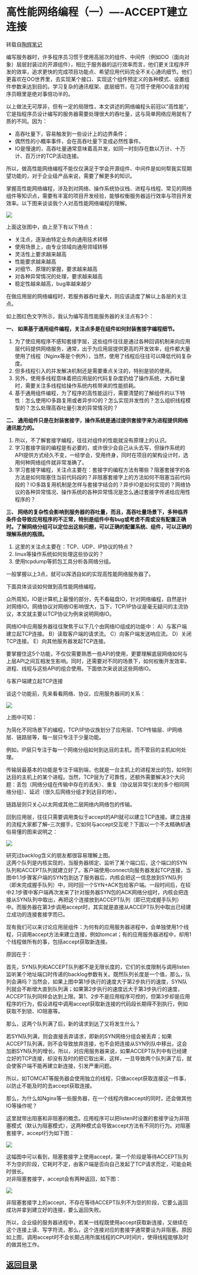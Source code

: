 # 高性能网络编程（一）—-ACCEPT建立连接

转载自[陶辉笔记](http://taohui.pub/?p=67)  

编写服务器时，许多程序员习惯于使用高层次的组件、中间件（例如OO（面向对象）层层封装过的开源组件），相比于服务器的运行效率而言，他们更关注程序开发的效率，追求更快的完成项目功能点、希望应用代码完全不关心通讯细节。他们更喜欢在OO世界里，去实现某个接口、实现这个组件预定义的各种模式、设置组件参数来达到目的。学习复杂的通讯框架、底层细节，在习惯于使用OO语言的程序员眼里是绝对事倍功半的。  

以上做法无可厚非，但有一定的局限性，本文讲述的网络编程头前冠以“高性能”，它是指程序员设计编写的服务器需要处理很大的吞吐量，这与简单网络应用就有了质的不同。因为：  
* 高吞吐量下，容易触发到一些设计上的边界条件；  
* 偶然性的小概率事件，会在高吞吐量下变成必然性事件。  
* IO是慢速的，高吞吐量通常意味着高并发，如同一时刻存在数以万计、十万计、百万计的TCP活动连接。  

所以，做高性能网络编程不能仅仅满足于学会开源组件、中间件是如何帮我实现期望功能的，对于企业级产品来说，需要了解更多的知识。  

掌握高性能网络编程，涉及到对网络、操作系统协议栈、进程与线程、常见的网络组件等知识点，需要有丰富的项目开发经验，能够权衡服务器运行效率与项目开发效率。以下图来谈谈我个人对高性能网络编程的理解。  

![](https://github.com/MulticsYin/MulticsDevOps/blob/master/picture/netP01.jpg)

上面这张图中，由上至下有以下特点：  
* 关注点，逐渐由特定业务向通用技术转移
* 使用场景上，由专业领域向通用领域转移
* 灵活性上要求越来越高
* 性能要求越来越高
* 对细节、原理的掌握，要求越来越高
* 对各种异常情况的处理，要求越来越高
* 稳定性越来越高，bug率越来越少  

在做应用层的网络编程时，若服务器吞吐量大，则应该适度了解以上各层的关注点。  

如上图红色文字所示，我认为编写高性能服务器的关注点有3个：  

__一、 如果基于通用组件编程，关注点多是在组件如何封装套接字编程细节。__  
1. 为了使应用程序不感知套接字层，这些组件往往是通过各种回调机制来向应用层代码提供网络服务，通常，出于为应用层提供更高的开发效率，组件都大量使用了线程（Nginx等是个例外），当然，使用了线程后往往可以降低代码复杂度。  
2. 但多线程引入的并发解决机制还是需要重点关注的，特别是锁的使用。  
3. 另外，使用多线程意味着把应用层的代码复杂度扔给了操作系统，大吞吐量时，需要关注多线程给操作系统内核带来的性能损耗。  
4. 基于通用组件编程，为了程序的高性能运行，需要清楚的了解组件的以下特性：怎么使用IO多路复用或者异步IO的？怎么实现并发性的？怎么组织线程模型的？怎么处理高吞吐量引发的异常情况的？  

__二、 通用组件只是在封装套接字，操作系统是通过提供套接字来为进程提供网络通讯能力的。__  
1. 所以，不了解套接字编程，往往对组件的性能就没有原理上的认识。  
2. 学习套接字层的编程是有必要的，或许很少会自己从头去写，但操作系统的API提供方式经久不变，一经学会，受用终身，同时在项目的架构设计时，选用何种网络组件就非常准确了。  
3. 学习套接字编程，关注点主要在：套接字的编程方法有哪些？阻塞套接字的各方法是如何阻塞住当前代码段的？非阻塞套接字上的方法如何不阻塞当前代码段的？IO多路复用机制是怎样与套接字结合的？异步IO是如何实现的？网络协议的各种异常情况、操作系统的各种异常情况是怎么通过套接字传递给应用性程序的？  

__三、 网络的复杂性会影响到服务器的吞吐量，而且，高吞吐量场景下，多种临界条件会导致应用程序的不正常，特别是组件中有bug或考虑不周或没有配置正确时。了解网络分组可以定位出这些问题，可以正确的配置系统、组件，可以正确的理解系统的瓶颈。__  
1. 这里的关注点主要在：TCP、UDP、IP协议的特点？  
2. linux等操作系统如何处理这些协议的？  
3. 使用tcpdump等抓包工具分析各网络分组。  

一般掌握以上3点，就可以挥洒自如的实现高性能网络服务器了。  

下面具体谈谈如何做到高性能网络编程。  

众所周知，IO是计算机上最慢的部分，先不看磁盘IO，针对网络编程，自然是针对网络IO。网络协议对网络IO影响很大，当下，TCP/IP协议是毫无疑问的主流协议，本文就主要以TCP协议为例来说明网络IO。  

网络IO中应用服务器往往聚焦于以下几个由网络IO组成的功能中：
  A）与客户端建立起TCP连接。
  B）读取客户端的请求流。
  C）向客户端发送响应流。
  D）关闭TCP连接。
  E）向其他服务器发起TCP连接。  
  
要掌握住这5个功能，不仅仅需要熟悉一些API的使用，更要理解底层网络如何与上层API之间互相发生影响。同时，还需要对不同的场景下，如何权衡开发效率、进程、线程与这些API的组合使用。下面依次来说说这些网络IO。  

与客户端建立起TCP连接  

谈这个功能前，先来看看网络、协议、应用服务器间的关系：  

![](https://github.com/MulticsYin/MulticsDevOps/blob/master/picture/netP02.jpg)

上图中可知：  

为简化不同场景下的编程，TCP/IP协议族划分了应用层、TCP传输层、IP网络层、链路层等，每一层只专注于少量功能。  

例如，IP层只专注于每一个网络分组如何到达目的主机，而不管目的主机如何处理。  

传输层最基本的功能是专注于端到端，也就是一台主机上的进程发出的包，如何到达目的主机上的某个进程。当然，TCP层为了可靠性，还额外需要解决3个大问题：丢包（网络分组在传输中存在的丢失）、重复（协议层异常引发的多个相同网络分组）、延迟（很久后网络分组才到达目的地）。  

链路层则只关心以太网或其他二层网络内网络包的传输。  

回到应用层，往往只需要调用类似于accept的API就可以建立TCP连接。建立连接的流程大家都了解–三次握手，它如何与accept交互呢？下面以一个不太精确却通俗易懂的图来说明之：  

![](https://github.com/MulticsYin/MulticsDevOps/blob/master/picture/netP03.jpg)  

研究过backlog含义的朋友都很容易理解上图。  
这两个队列是内核实现的，当服务器绑定、监听了某个端口后，这个端口的SYN队列和ACCEPT队列就建立好了。客户端使用connect向服务器发起TCP连接，当图中1.1步骤客户端的SYN包到达了服务器后，内核会把这一信息放到SYN队列（即未完成握手队列）中，同时回一个SYN+ACK包给客户端。一段时间后，在较中2.1步骤中客户端再次发来了针对服务器SYN包的ACK网络分组时，内核会把连接从SYN队列中取出，再把这个连接放到ACCEPT队列（即已完成握手队列）中。而服务器在第3步调用accept时，其实就是直接从ACCEPT队列中取出已经建立成功的连接套接字而已。  

现有我们可以来讨论应用层组件：为何有的应用服务器进程中，会单独使用1个线程，只调用accept方法来建立连接，例如tomcat；有的应用服务器进程中，却用1个线程做所有的事，包括accept获取新连接。  

原因在于：  

首先，SYN队列和ACCEPT队列都不是无限长度的，它们的长度限制与调用listen监听某个地址端口时传递的backlog参数有关。既然队列长度是一个值，那么，队列会满吗？当然会，如果上图中第1步执行的速度大于第2步执行的速度，SYN队列就会不断增大直到队列满；如果第2步执行的速度远大于第3步执行的速度，ACCEPT队列同样会达到上限。第1、2步不是应用程序可控的，但第3步却是应用程序的行为，假设进程中调用accept获取新连接的代码段长期得不到执行，例如获取不到锁、IO阻塞等。  

那么，这两个队列满了后，新的请求到达了又将发生什么？  

若SYN队列满，则会直接丢弃请求，即新的SYN网络分组会被丢弃；如果ACCEPT队列满，则不会导致放弃连接，也不会把连接从SYN列队中移出，这会加剧SYN队列的增长。所以，对应用服务器来说，如果ACCEPT队列中有已经建立好的TCP连接，却没有及时的把它取出来，这样，一旦导致两个队列满了后，就会使客户端不能再建立新连接，引发严重问题。  

所以，如TOMCAT等服务器会使用独立的线程，只做accept获取连接这一件事，以防止不能及时的去accept获取连接。  

那么，为什么如Nginx等一些服务器，在一个线程内做accept的同时，还会做其他IO等操作呢？  

这里就带出阻塞和非阻塞的概念。应用程序可以把listen时设置的套接字设为非阻塞模式（默认为阻塞模式），这两种模式会导致accept方法有不同的行为。对阻塞套接字，accept行为如下图：  

![](https://github.com/MulticsYin/MulticsDevOps/blob/master/picture/netP04.jpg)  

这幅图中可以看到，阻塞套接字上使用accept，第一个阶段是等待ACCEPT队列不为空的阶段，它耗时不定，由客户端是否向自己发起了TCP请求而定，可能会耗时很长。  
对非阻塞套接字，accept会有两种返回，如下图：  

![](https://github.com/MulticsYin/MulticsDevOps/blob/master/picture/netP05.jpg)  

非阻塞套接字上的accept，不存在等待ACCEPT队列不为空的阶段，它要么返回成功并拿到建立好的连接，要么返回失败。  

所以，企业级的服务器进程中，若某一线程既使用accept获取新连接，又继续在这个连接上读、写字符流，那么，这个连接对应的套接字通常要设为非阻塞。原因如上图，调用accept时不会长期占用所属线程的CPU时间片，使得线程能够及时的做其他工作。  

## [返回目录](https://github.com/MulticsYin/MulticsDevOps#网络编程)
